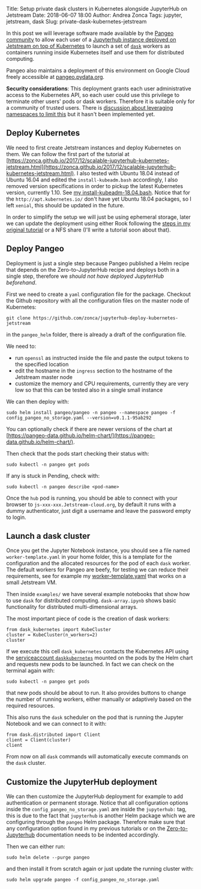 Title: Setup private dask clusters in Kubernetes alongside JupyterHub on Jetstream
Date: 2018-06-07 18:00
Author: Andrea Zonca
Tags: jupyter, jetstream, dask
Slug: private-dask-kubernetes-jetstream

In this post we will leverage software made available by the [Pangeo community](https://pangeo-data.github.io) to allow each user of a [Jupyterhub instance deployed on Jetstream on top of Kubernetes](https://zonca.github.io/2017/12/scalable-jupyterhub-kubernetes-jetstream.html) to launch a set of [`dask`](https://dask.pydata.org) workers as containers running inside Kubernetes itself and use them for distributed computing.

Pangeo also maintains a deployment of this environment on Google Cloud freely accessible at [pangeo.pydata.org](https://pangeo.pydata.org).

**Security considerations**: This deployment grants each user administrative access to the Kubernetes API, so each user could use this privilege to terminate other users' pods or dask workers. Therefore it is suitable only for a community of trusted users. There is [discussion about leveraging namespaces to limit this](https://github.com/pangeo-data/pangeo/issues/135#issuecomment-384320753) but it hasn't been implemented yet.

## Deploy Kubernetes

We need to first create Jetstream instances and deploy Kubernetes on them. We can follow the first part of the tutorial at [https://zonca.github.io/2017/12/scalable-jupyterhub-kubernetes-jetstream.html](https://zonca.github.io/2017/12/scalable-jupyterhub-kubernetes-jetstream.html).
I also tested with Ubuntu 18.04 instead of Ubuntu 16.04 and edited the `install-kubeadm.bash` accordingly, I also removed version specifications in order to pickup the latest Kubernetes version, currently 1.10. See [my install-kubeadm-18.04.bash](https://gist.github.com/zonca/5365fd2245462dedaf2297e0417c4662).
Notice that for the `http://apt.kubernetes.io/` don't have yet Ubuntu 18.04 packages, so I left `xenial`, this should be updated in the future.

In order to simplify the setup we will just be using ephemeral storage, later we can update the deployment using either Rook following the [steps in my original tutorial](https://zonca.github.io/2017/12/scalable-jupyterhub-kubernetes-jetstream.html) or a NFS share (I'll write a tutorial soon about that).

## Deploy Pangeo

Deployment is just a single step because Pangeo published a Helm recipe that depends on the Zero-to-JupyterHub recipe and deploys both in a single step, therefore we *should not have deployed JupyterHub beforehand*.

First we need to create a `yaml` configuration file for the package.
Checkout the Github repository with all the configuration files on the master node of Kubernetes:

    git clone https://github.com/zonca/jupyterhub-deploy-kubernetes-jetstream

in the `pangeo_helm` folder, there is already a draft of the configuration file.

We need to:

* run `openssl` as instructed inside the file and paste the output tokens to the specified location
* edit the hostname in the `ingress` section to the hostname of the Jetstream master node
* customize the memory and CPU requirements, currently they are very low so that this can be tested also in a single small instance

We can then deploy with:

    sudo helm install pangeo/pangeo -n pangeo --namespace pangeo -f config_pangeo_no_storage.yaml --version=v0.1.1-95ab292

You can optionally check if there are newer versions of the chart at [https://pangeo-data.github.io/helm-chart/](https://pangeo-data.github.io/helm-chart/).

Then check that the pods start checking their status with:

    sudo kubectl -n pangeo get pods

If any is stuck in Pending, check with:

    sudo kubectl -n pangeo describe <pod-name>

Once the `hub` pod is running, you should be able to connect with your browser to `js-xxx-xxx.Jetstream-cloud.org`, by default it runs with a dummy authenticator, just digit a username and leave the password empty to login.

## Launch a dask cluster

Once you get the Jupyter Notebook instance, you should see a file named `worker-template.yaml` in your home folder, this is a template for the configuration and the allocated resources for the pod of each `dask` worker.
The default workers for Pangeo are beefy, for testing we can reduce their requirements, see for example my [worker-template.yaml](https://gist.github.com/zonca/21ef3125eee7af5c2548e505d47dc200) that works on a small Jetstream VM.

Then inside `examples/` we have several example notebooks that show how to use `dask` for distributed computing.
`dask-array.ipynb` shows basic functionality for distributed multi-dimensional arrays.

The most important piece of code is the creation of dask workers:

```
from dask_kubernetes import KubeCluster
cluster = KubeCluster(n_workers=2)
cluster
```

If we execute this cell `dask_kubernetes` contacts the Kubernetes API using the [serviceaccount `daskkubernetes`](https://github.com/pangeo-data/helm-chart/blob/master/pangeo/templates/dask-kubernetes-rbac.yaml) mounted on the pods by the Helm chart and requests new pods to be launched.
In fact we can check on the terminal again with:

    sudo kubectl -n pangeo get pods

that new pods should be about to run.
It also provides buttons to change the number of running workers, either manually or adaptively based on the required resources.

This also runs the `dask` scheduler on the pod that is running the Jupyter Notebook and we can connect to it with:

    from dask.distributed import Client
    client = Client(cluster)
    client

From now on all `dask` commands will automatically execute commands on the `dask` cluster.

## Customize the JupyterHub deployment

We can then customize the JupyterHub deployment for example to add authentication or permanent storage.
Notice that all configuration options inside the `config_pangeo_no_storage.yaml` are inside the `jupyterhub:` tag, this is due to the fact that `jupyterhub` is another Helm package which we are configuring through the `pangeo` Helm package.
Therefore make sure that any configuration option found in my previous tutorials or on the [Zero-to-Jupyterhub](https://zero-to-jupyterhub.readthedocs.io/en/latest/) documentation needs to be indented accordingly.

Then we can either run:

    sudo helm delete --purge pangeo

and then install it from scratch again or just update the running cluster with:

    sudo helm upgrade pangeo -f config_pangeo_no_storage.yaml
